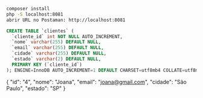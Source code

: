 ```bash
composer install
php -S localhost:8081
abrir URL no Postaman: http://localhost:8081
```

```sql
CREATE TABLE `clientes` (
  `cliente_id` int NOT NULL AUTO_INCREMENT,
  `nome` varchar(255) DEFAULT NULL,
  `email` varchar(255) DEFAULT NULL,
  `cidade` varchar(255) DEFAULT NULL,
  `estado` varchar(2) DEFAULT NULL,
  PRIMARY KEY (`cliente_id`)
); ENGINE=InnoDB AUTO_INCREMENT=1 DEFAULT CHARSET=utf8mb4 COLLATE=utf8mb4_0900_ai_ci;
```

{
    "id": "4",
    "nome": "Joana",
    "email": "joana@gmail.com",
    "cidade": "São Paulo",
    "estado": "SP"
}